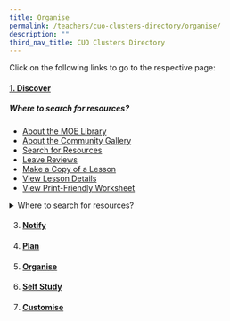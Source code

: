 ```yaml
---
title: Organise
permalink: /teachers/cuo-clusters-directory/organise/
description: ""
third_nav_title: CUO Clusters Directory
---
```

Click on the following links to go to the respective page:

#### [1. Discover](../teacher-user-guide/organise/discover/)

##### Where to search for resources?
* [About the MOE Library](/teacher-user-guide/discover/moelibrary)
* [About the Community Gallery]()
* [Search for Resources]()
* [Leave Reviews]()
* [Make a Copy of a Lesson]()
* [View Lesson Details]()
* [View Print-Friendly Worksheet]()

<details>
  <summary>
 Where to search for resources?</summary>
	
* About the MOE Library
* About the Community Gallery
* Search for Resources
* Leave Reviews
* Make a Copy of a Lesson
* View Lesson Details
* View Print-Friendly Worksheet
	
	</details>

3.  #### [Notify](../teacher-user-guide/organise/notify/)
4.  #### [Plan](../teacher-user-guide/organise/plan/)
5.  #### [Organise](../teacher-user-guide/organise/organise/)
6.  #### [Self Study](../teacher-user-guide/organise/selfstudy/)
7.  #### [Customise](../teacher-user-guide/organise/customise/)